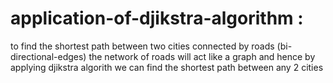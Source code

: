 # application-of-djikstra-algorithm :
to find the shortest path between two cities connected by roads (bi-directional-edges)
the network of roads will act like a graph and hence by applying djikstra algorith we
can find the shortest path between any 2 cities
